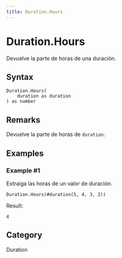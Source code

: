 ```yaml
---
title: Duration.Hours
---
```


# Duration.Hours


Devuelve la parte de horas de una duración.


## Syntax

```powerquery
Duration.Hours(
    duration as duration
) as number
```


## Remarks

Devuelve la parte de horas de <code>duration</code>.


## Examples

### Example #1 
Extraiga las horas de un valor de duración.
```powerquery
Duration.Hours(#duration(5, 4, 3, 2))
```

Result: 
```powerquery
4
```




## Category
Duration
